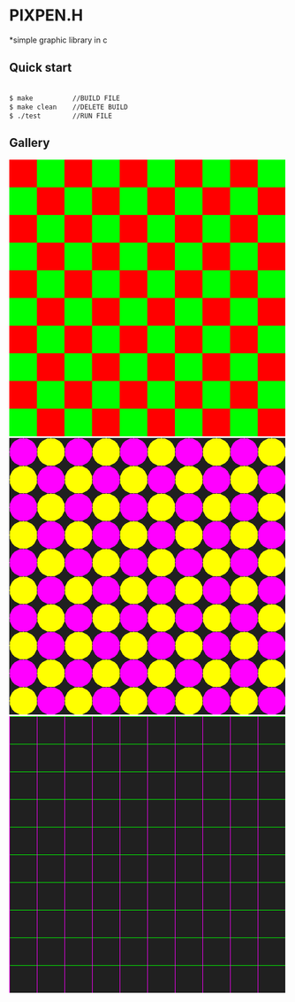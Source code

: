 #	**PIXPEN.H**

*simple graphic library in c

## Quick start

```CONSOLE

$ make			//BUILD FILE
$ make clean	//DELETE BUILD
$ ./test        //RUN FILE
```


## Gallery

![rectangle](./images/rectangle.png)
![circle](./images/circle.png)
![lines](./images/grid.png)	




